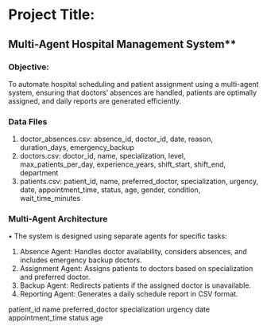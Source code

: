 # Project Title:

## Multi-Agent Hospital Management System**

### Objective:

To automate hospital scheduling and patient assignment using a multi-agent system, ensuring that doctors’ absences are handled, patients are optimally assigned, and daily reports are generated efficiently.

### Data Files
1.	doctor_absences.csv: absence_id, doctor_id, date, reason, duration_days, emergency_backup
2.	doctors.csv: doctor_id, name, specialization, level, max_patients_per_day, experience_years, shift_start, shift_end, department
3.	patients.csv: patient_id, name, preferred_doctor, specialization, urgency, date, appointment_time, status, age, gender, condition, wait_time_minutes

### Multi-Agent Architecture
•	The system is designed using separate agents for specific tasks:
1.	Absence Agent: Handles doctor availability, considers absences, and includes emergency backup doctors.
2.	Assignment Agent: Assigns patients to doctors based on specialization and preferred doctor.
3.	Backup Agent: Redirects patients if the assigned doctor is unavailable.
4.	Reporting Agent: Generates a daily schedule report in CSV format.







patient_id	name	preferred_doctor	specialization	urgency	date	appointment_time	status	age

